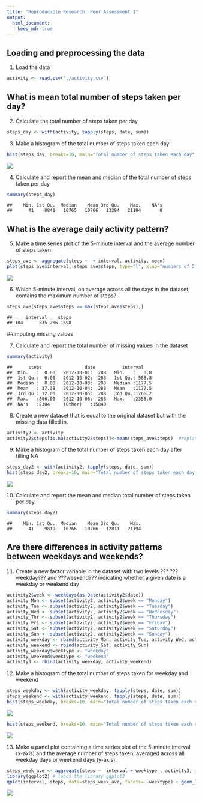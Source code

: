 ```yaml
---
title: "Reproducible Research: Peer Assessment 1"
output: 
  html_document:
    keep_md: true
---
```



## Loading and preprocessing the data

1. Load the data

```r
activity <- read.csv("./activity.csv")
```


## What is mean total number of steps taken per day?

2. Calculate the total number of steps taken per day

```r
steps_day <- with(activity, tapply(steps, date, sum))
```

3. Make a histogram of the total number of steps taken each day

```r
hist(steps_day, breaks=10, main="Total number of steps taken each day", xlab="steps each day")
```

![](PA1_template_files/figure-html/unnamed-chunk-3-1.png)<!-- -->

4. Calculate and report the mean and median of the total number of steps taken per day

```r
summary(steps_day)
```

```
##    Min. 1st Qu.  Median    Mean 3rd Qu.    Max.    NA's 
##      41    8841   10765   10766   13294   21194       8
```

## What is the average daily activity pattern?

5. Make a time series plot of the 5-minute interval and the average number of steps taken

```r
steps_ave <- aggregate(steps ~  + interval, activity, mean)
plot(steps_ave$interval, steps_ave$steps, type="l", xlab="numbers of 5 minutes interval", ylab="average of steps per each interval", main="Time series steps of 5-min interval")
```

![](PA1_template_files/figure-html/unnamed-chunk-5-1.png)<!-- -->

6. Which 5-minute interval, on average across all the days in the dataset, contains the maximum number of steps?

```r
steps_ave[steps_ave$steps == max(steps_ave$steps),]
```

```
##     interval    steps
## 104      835 206.1698
```


##Imputing missing values

7. Calculate and report the total number of missing values in the dataset

```r
summary(activity)
```

```
##      steps                date          interval     
##  Min.   :  0.00   2012-10-01:  288   Min.   :   0.0  
##  1st Qu.:  0.00   2012-10-02:  288   1st Qu.: 588.8  
##  Median :  0.00   2012-10-03:  288   Median :1177.5  
##  Mean   : 37.38   2012-10-04:  288   Mean   :1177.5  
##  3rd Qu.: 12.00   2012-10-05:  288   3rd Qu.:1766.2  
##  Max.   :806.00   2012-10-06:  288   Max.   :2355.0  
##  NA's   :2304     (Other)   :15840
```

8. Create a new dataset that is equal to the original dataset but with the missing data filled in.

```r
activity2 <- activity
activity2$steps[is.na(activity2$steps)]<-mean(steps_ave$steps)  #replace NA with the mean steps of each interval
```

9. Make a histogram of the total number of steps taken each day after filling NA

```r
steps_day2 <- with(activity2, tapply(steps, date, sum))
hist(steps_day2, breaks=10, main="Total number of steps taken each day (after filling NA)", xlab="steps each day")
```

![](PA1_template_files/figure-html/unnamed-chunk-9-1.png)<!-- -->

10. Calculate and report the mean and median total number of steps taken per day. 

```r
summary(steps_day2)
```

```
##    Min. 1st Qu.  Median    Mean 3rd Qu.    Max. 
##      41    9819   10766   10766   12811   21194
```


## Are there differences in activity patterns between weekdays and weekends?

11. Create a new factor variable in the dataset with two levels ??? ???weekday??? and ???weekend??? indicating whether a given date is a weekday or weekend day

```r
activity2$week <- weekdays(as.Date(activity2$date))
activity_Mon <- subset(activity2, activity2$week == "Monday")
activity_Tue <- subset(activity2, activity2$week == "Tuesday")
activity_Wed <- subset(activity2, activity2$week == "Wednesday")
activity_Thr <- subset(activity2, activity2$week == "Thursday")
activity_Fri <- subset(activity2, activity2$week == "Friday")
activity_Sat <- subset(activity2, activity2$week == "Saturday")
activity_Sun <- subset(activity2, activity2$week == "Sunday")
activity_weekday <- rbind(activity_Mon, activity_Tue, activity_Wed, activity_Thr, activity_Fri)
activity_weekend <- rbind(activity_Sat, activity_Sun)
activity_weekday$weektype <- "weekday"
activity_weekend$weektype <- "weekend"
activity3 <- rbind(activity_weekday, activity_weekend)
```

12. Make a histogram of the total number of steps taken for weekday and weekend

```r
steps_weekday <- with(activity_weekday, tapply(steps, date, sum))
steps_weekend <- with(activity_weekend, tapply(steps, date, sum))
hist(steps_weekday, breaks=10, main="Total number of steps taken each day (Weekday)", xlab="steps each day")
```

![](PA1_template_files/figure-html/unnamed-chunk-12-1.png)<!-- -->

```r
hist(steps_weekend, breaks=10, main="Total number of steps taken each day (Weekend)", xlab="steps each day")
```

![](PA1_template_files/figure-html/unnamed-chunk-12-2.png)<!-- -->

13. Make a panel plot containing a time series plot of the 5-minute interval (x-axis) and the average number of steps taken, averaged across all weekday days or weekend days (y-axis).

```r
steps_week_ave <- aggregate(steps ~  interval + weektype , activity3, mean)
library(ggplot2) # loads the library ggplot2
qplot(interval, steps, data=steps_week_ave, facets=.~weektype) + geom_line()
```

![](PA1_template_files/figure-html/unnamed-chunk-13-1.png)<!-- -->
